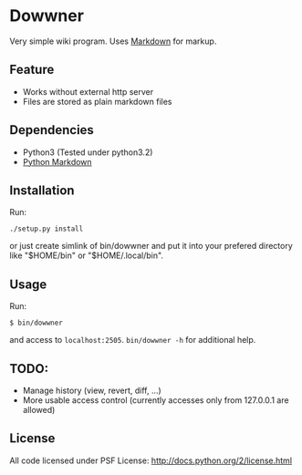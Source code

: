 Dowwner
=======

Very simple wiki program.
Uses [Markdown](http://daringfireball.net/projects/markdown/) for markup.


Feature
-------

* Works without external http server
* Files are stored as plain markdown files


Dependencies
------------

* Python3 (Tested under python3.2)
* [Python Markdown](http://pythonhosted.org/Markdown/)


Installation
------------

Run:

    ./setup.py install

or just create simlink of bin/dowwner and put it into your prefered directory
like "$HOME/bin" or "$HOME/.local/bin".


Usage
-----

Run:

    $ bin/dowwner

and access to `localhost:2505`. `bin/dowwner -h` for additional help.


TODO:
-----

* Manage history (view, revert, diff, ...)
* More usable access control (currently accesses only from 127.0.0.1 are
allowed)


License
-------

All code licensed under PSF License: <http://docs.python.org/2/license.html>
